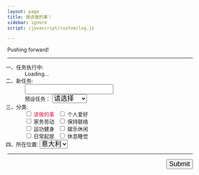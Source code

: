 ```yaml
---
layout: page
title: 做该做的事！
sidebar: ignore
script: /javascript/custom/log.js

---
```


Pushing forward!

---

<form action="https://script.google.com/macros/s/AKfycbxRYZQtTQ3qBQtxU5Q1iMV9_hlgvgALyTyID42IUNfDouFsajfN/exec" method="GET">

<ol style="list-style-type: cjk-ideographic;">
    <li>任务执行中:
        <ol id="log" style="list-style:none;">
            <li>Loading...</li>
        </ol>
    </li>
    <li>新任务:
        <ul style="list-style:none;">
            <li><input type="text" name="create" style="font-size:18px;"></li>
            <li>预设任务：
            <select name="create" style="font-size:18px;">
            <option selected value="">请选择</option>
            <option value="统计食物">统计食物</option>
            <option value="修改网站">修改网站</option>
            <option value="清洁卫生">清洁卫生</option>
            <option value="收拾屋子">收拾屋子</option>
            <option value="联络朋友">联络朋友</option>
            <option value="联络家人">联络家人</option>
            <option value="学习编程">学习编程</option>
            <option value="编程任务">编程任务</option>
            </select>
            </li>
        </ul>
    </li>
    <li>分类:
        <ul style="list-style:none;">
            <li>
                <input type="checkbox" id ="a1" name="category" value="该做的事"><label for="a1" style="color:Crimson;"> 该做的事</label>&nbsp;&nbsp;
                <input type="checkbox" id ="a2" name="category" value="个人爱好"><label for="a2"> 个人爱好</label>
            </li>
            <li>
                <input type="checkbox" id ="a3" name="category" value="家务劳动"><label for="a3"> 家务劳动</label>&nbsp;&nbsp;
                <input type="checkbox" id ="a4" name="category" value="保持联络"><label for="a4"> 保持联络</label>
            </li>
            <li>
                <input type="checkbox" id ="a5" name="category" value="运功健身"><label for="a5"> 运功健身</label>&nbsp;&nbsp;
                <input type="checkbox" id ="a6" name="category" value="娱乐休闲"><label for="a6"> 娱乐休闲</label>
            </li>
            <li>
                <input type="checkbox" id ="a7" name="category" value="日常起居"><label for="a7"> 日常起居</label>&nbsp;&nbsp;
                <input type="checkbox" id ="a8" name="category" value="休息睡觉"><label for="a8"> 休息睡觉</label>
            </li>
        </ul>
    </li>
    <li>所在位置:
        <select name="location" style="font-size:18px;">
        <option value="Italy" selected>意大利</option>
        <option value="China">中国</option>
        </select>
    </li>
</ol>

<hr>

<p>
<input type="submit" value="Submit" style="font-size:18px;float: right;margin-bottom:60px;">
</p>

</form>
